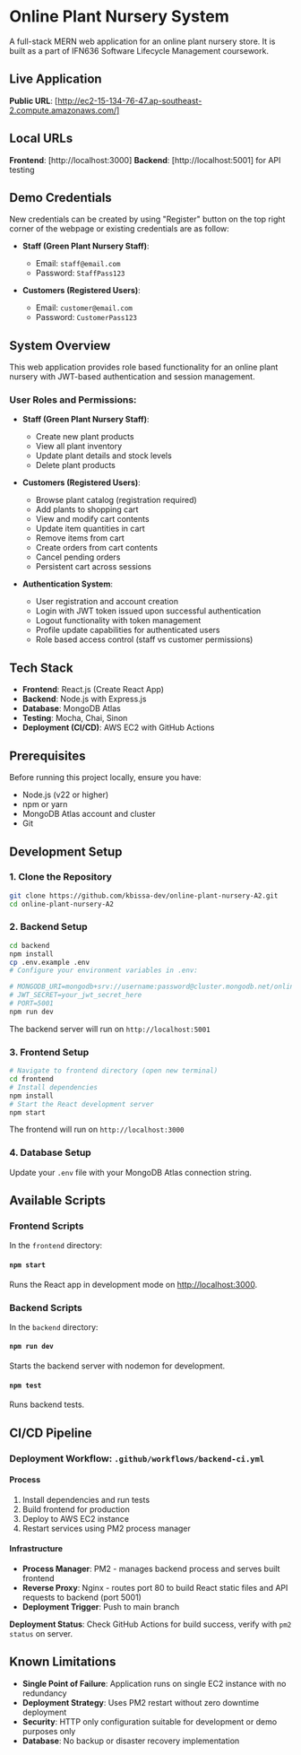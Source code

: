 # Online Plant Nursery System

A full-stack MERN web application for an online plant nursery store.
It is built as a part of IFN636 Software Lifecycle Management coursework.

## Live Application

**Public URL**: [http://ec2-15-134-76-47.ap-southeast-2.compute.amazonaws.com/]

## Local URLs

**Frontend**: [http://localhost:3000]
**Backend**: [http://localhost:5001] for API testing

## Demo Credentials

New credentials can be created by using "Register" button on the top right corner of the webpage or existing credentials are as follow:
- **Staff (Green Plant Nursery Staff)**:
  - Email: `staff@email.com`
  - Password: `StaffPass123`

- **Customers (Registered Users)**:
  - Email: `customer@email.com`
  - Password: `CustomerPass123`

## System Overview

This web application provides role based functionality for an online plant nursery with JWT-based authentication and session management.

### User Roles and Permissions:

- **Staff (Green Plant Nursery Staff)**:
  - Create new plant products
  - View all plant inventory
  - Update plant details and stock levels
  - Delete plant products

- **Customers (Registered Users)**:
  - Browse plant catalog (registration required)
  - Add plants to shopping cart
  - View and modify cart contents
  - Update item quantities in cart
  - Remove items from cart
  - Create orders from cart contents
  - Cancel pending orders
  - Persistent cart across sessions

- **Authentication System**:
  - User registration and account creation
  - Login with JWT token issued upon successful authentication
  - Logout functionality with token management
  - Profile update capabilities for authenticated users
  - Role based access control (staff vs customer permissions)

## Tech Stack

- **Frontend**: React.js (Create React App)
- **Backend**: Node.js with Express.js
- **Database**: MongoDB Atlas
- **Testing**: Mocha, Chai, Sinon
- **Deployment (CI/CD)**: AWS EC2 with GitHub Actions

## Prerequisites

Before running this project locally, ensure you have:
- Node.js (v22 or higher)
- npm or yarn
- MongoDB Atlas account and cluster
- Git

## Development Setup

### 1. Clone the Repository

```bash
git clone https://github.com/kbissa-dev/online-plant-nursery-A2.git
cd online-plant-nursery-A2
```

### 2. Backend Setup

```bash
cd backend
npm install
cp .env.example .env
# Configure your environment variables in .env:

# MONGODB_URI=mongodb+srv://username:password@cluster.mongodb.net/online-plant-nursery-A2
# JWT_SECRET=your_jwt_secret_here
# PORT=5001
npm run dev

```
The backend server will run on `http://localhost:5001`

### 3. Frontend Setup

```bash
# Navigate to frontend directory (open new terminal)
cd frontend
# Install dependencies
npm install
# Start the React development server
npm start
```
The frontend will run on `http://localhost:3000`

### 4. Database Setup

Update your `.env` file with your MongoDB Atlas connection string.

## Available Scripts

### Frontend Scripts

In the `frontend` directory:
#### `npm start`

Runs the React app in development mode on [http://localhost:3000](http://localhost:3000).

### Backend Scripts

In the `backend` directory:
#### `npm run dev`
Starts the backend server with nodemon for development.
#### `npm test`
Runs backend tests.

## CI/CD Pipeline

### Deployment Workflow: `.github/workflows/backend-ci.yml`

#### Process
1. Install dependencies and run tests
2. Build frontend for production
3. Deploy to AWS EC2 instance
4. Restart services using PM2 process manager

#### Infrastructure
- **Process Manager**: PM2 - manages backend process and serves built frontend
- **Reverse Proxy**: Nginx - routes port 80 to build React static files and API requests to backend (port 5001)
- **Deployment Trigger**: Push to main branch

**Deployment Status**: Check GitHub Actions for build success, verify with `pm2 status` on server.

## Known Limitations

- **Single Point of Failure**: Application runs on single EC2 instance with no redundancy
- **Deployment Strategy**: Uses PM2 restart without zero downtime deployment
- **Security**: HTTP only configuration suitable for development or demo purposes only
- **Database**: No backup or disaster recovery implementation